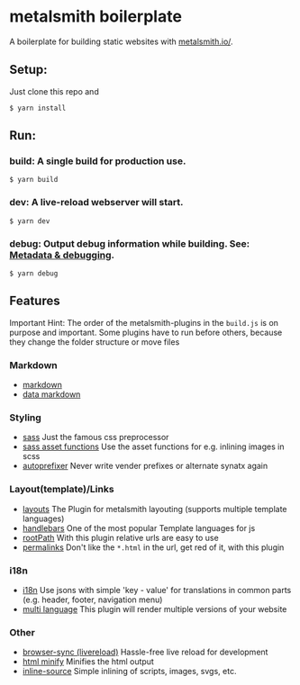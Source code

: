 # metalsmith boilerplate

A boilerplate for building static websites with [metalsmith.io/](http://www.metalsmith.io).

## Setup:
Just clone this repo and
```
$ yarn install
```

## Run:

### build: A single build for production use. 
```
$ yarn build
```

### dev: A live-reload webserver will start.
```
$ yarn dev
```

### debug: Output debug information while building. See: [Metadata & debugging](http://http://www.metalsmith.io/#metadata-debugging).
```
$ yarn debug 
```

## Features
Important Hint: The order of the metalsmith-plugins in the `build.js` is on purpose and important.
Some plugins have to run before others, because they change the folder structure or move files

### Markdown
- [markdown](https://github.com/segmentio/metalsmith-markdown)
- [data markdown](https://github.com/majodev/metalsmith-data-markdown)

### Styling
- [sass](https://www.npmjs.com/package/metalsmith-sass) Just the famous css preprocessor
- [sass asset functions](https://www.npmjs.com/package/node-sass-asset-functions) Use the asset functions for e.g. inlining images in scss
- [autoprefixer](https://www.npmjs.com/package/metalsmith-autoprefixer) Never write vender prefixes or alternate synatx again

### Layout(template)/Links
- [layouts](https://www.npmjs.com/package/metalsmith-layouts) The Plugin for metalsmith layouting (supports multiple template languages)
- [handlebars](https://www.npmjs.com/package/handlebars) One of the most popular Template languages for js
- [rootPath](https://www.npmjs.com/package/metalsmith-rootpath) With this plugin relative urls are easy to use
- [permalinks](https://www.npmjs.com/package/metalsmith-permalinks) Don't like the `*.html` in the url, get red of it, with this plugin

### i18n
- [i18n](https://www.npmjs.com/package/metalsmith-i18n) Use jsons with simple 'key - value' for translations in common parts (e.g. header, footer, navigation menu)
- [multi language](https://www.npmjs.com/package/metalsmith-multi-language) This plugin will render multiple versions of your website

### Other
- [browser-sync (livereload)](https://www.npmjs.com/package/metalsmith-browser-sync) Hassle-free live reload for development
- [html minify](https://www.npmjs.com/package/metalsmith-html-minifier) Minifies the html output
- [inline-source](https://www.npmjs.com/package/metalsmith-inline-source) Simple inlining of scripts, images, svgs, etc.
